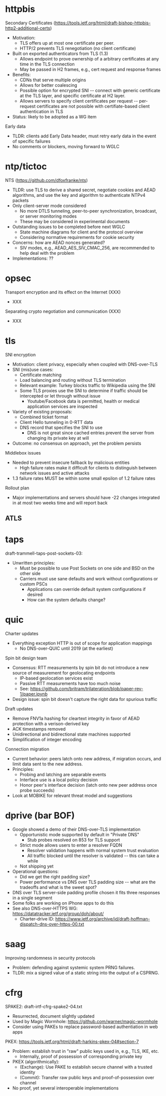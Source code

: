 # httpbis
Secondary Certificates (https://tools.ietf.org/html/draft-bishop-httpbis-http2-additional-certs)
- Motivation: 
	- TLS offers up at most one certificate per peer.
	- HTTP/2 prevents TLS renegotiation (no client certificate)
- Built on exported authenticators from TLS (1.3)
	- Allows endpoint to prove ownership of a arbitrary certificates at any time in the TLS connection 
	- May be passed in H2 frames, e.g., cert request and response frames
- Benefits:
	- CDNs that serve multiple origins
	- Allows for better coalescing
	- Possible option for encrypted SNI -- connect with generic certificate at the TLS layer, and specific certificate at H2 layer.
	- Allows servers to specify client certificates per request -- per-request certificates are not possible with certifiate-based client authentication in TLS
- Status: likely to be adopted as a WG item

Early data
- TLDR: clients add Early Data header, must retry early data in the event of specific failures
- No comments or blockers, moving forward to WGLC

# ntp/tictoc
NTS (https://github.com/dfoxfranke/nts)
- TLDR: use TLS to derive a shared secret, negotiate cookies and AEAD algorithms, and use the key and algorithm to authenticate NTPv4 packets
- Only client-server mode considered
    - No more DTLS tunneling, peer-to-peer synchronization, broadcast, or server monitoring modes
    - These may be considered in experimental documents
- Outstanding issues to be completed before next WGLC
    - State machine diagrams for client and the protocol overview
    - Considering normative requirements for cookie security
- Concerns: how are AEAD nonces generated? 
    - SIV modes, e.g., AEAD_AES_SIV_CMAC_256, are recommended to help deal with the problem
- Implementations: ??

# opsec
Transport encryption and its effect on the Internet (XXX)
- XXX

Separating crypto negotiation and communication (XXX)
- XXX

# tls
SNI encryption
- Motivation: client privacy, especially when coupled with DNS-over-TLS
- SNI (mis)use cases:
    - Certificate matching
    - Load balancing and routing without TLS termination
    - Relevant example: Turkey blocks traffic to Wikipedia using the SNI
    - Some TLS proxies use the SNI to determine if traffic should be intercepted or let through without issue
        - Youtube/Facebook data is permitted, health or medical application services are inspected
- Variety of existing proposals:
    - Combined ticket format
    - Client Hello tunneling in 0-RTT data
    - DNS record that specifies the SNI to use
        - DNS is not great since cached entries prevent the server from changing its private key at will
- Outcome: no consensus on approach, yet the problem persists

Middlebox issues
- Needed to prevent insecure fallback by malicious entities
    - High failure rates make it difficult for clients to distinguish between network issues and active attacks
- 1.3 failure rates MUST be within some small epsilon of 1.2 failure rates

Rollout plan
- Major implementations and servers should have -22 changes integrated in at most two weeks time and will report back

ATLS
- 

# taps
draft-trammell-taps-post-sockets-03:
- Unwritten principles:
    - Must be possible to use Post Sockets on one side and BSD on the other side
    - Carriers must use sane defaults and work without configurations or custom PSCs
        - Applications can override default system configurations if desired
        - How can the system defaults change?

# quic
Charter updates
- Everything exception HTTP is out of scope for application mappings
    - No DNS-over-QUIC until 2019 (at the earliest)

Spin bit design team
- Consensus: RTT measurements by spin bit do not introduce a new source of measurement for geolocating endpoints
    - IP-based geolocation services exist
    - Passive RTT measurements have too much noise
    - See: https://github.com/britram/trilateration/blob/paper-rev-1/paper.ipynb
- Design issue: spin bit doesn't capture the right data for spurious traffic

Draft updates
- Remove FNV1a hashing for cleartext integrity in favor of AEAD protection with a verison-derived key
- ACK timestamps removed
- Unidirectional and bidirectional state machines supported
- Simplification of integer encoding

Connection migration
- Current behavior: peers latch onto new address, if migration occurs, and limit data sent to the new address.
- Principles:
    - Probing and latching are separable events
    - Interface use is a local policy decision
    - Honor peer's interface decision (latch onto new peer address once probe succeeds)
- Look at MOBIKE for relevant threat model and suggestions

# dprive (bar BOF)
- Google showed a demo of their DNS-over-TLS implementation
    - Opportunistic mode supported by default in "Private DNS"
        - Stub probes resolved on 853 for TLS support
    - Strict mode allows users to enter a resolver FQDN
        - Resolver validation happens with normal system trust evaluation
        - All traffic blocked until the resolver is validated -- this can take a while
    - Not shipping yet
- Operational questions:
    - Did we get the right padding size?
    - Power performance vs DNS over TLS padding size -- what are the tradeoffs and what is the sweet spot?
- DNS over TLS server-side padding profile chosen it fits three responses in a single segment
- Some folks are working on iPhone apps to do this
- See also DNS-over-HTTPS WG: https://datatracker.ietf.org/group/doh/about/
    - Charter-drive ID: https://www.ietf.org/archive/id/draft-hoffman-dispatch-dns-over-https-00.txt

# saag
Improving randomness in security protocols
- Problem: defending against systemic system PRNG failures.
- TLDR: mix a signed value of a static string into the output of a CSPRNG.

# cfrg
SPAKE2: draft-irtf-cfrg-spake2-04.txt
- Resurrected, document slightly updated
- Used by Magic Wormhole: https://github.com/warner/magic-wormhole
- Consider using PAKEs to replace password-based authentiation in web apps

PKEX: https://tools.ietf.org/html/draft-harkins-pkex-04#section-7
- Problem: establish trust in "raw" public keys used in, e.g., TLS, IKE, etc.
    - Internally, proof of possession of corresponding private key
- PKEX (algorithmically):
    - (Exchange): Use PAKE to establish secure channel with a trusted identity
    - (Commit): Transfer raw public keys and proof-of-possession over channel
- No proof, yet several interoperable implementations 
